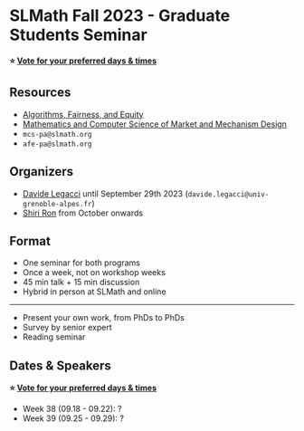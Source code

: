 
# SLMath Fall 2023 - Graduate Students Seminar
**⭐️ [Vote for your preferred days & times](https://calendly.com/d/2wm-83y-76p/slmath-fall-2023-graduate-students-seminar)**
## Resources
- [Algorithms, Fairness, and Equity](https://www.slmath.org/programs/353)
- [Mathematics and Computer Science of Market and Mechanism Design](https://www.slmath.org/programs/333)
- `mcs-pa@slmath.org`
- `afe-pa@slmath.org`

## Organizers
- [Davide Legacci](https://davidelegacci.it/) until September 29th 2023 (`davide.legacci@univ-grenoble-alpes.fr`)
- [Shiri Ron](https://shiriron.github.io/) from October onwards

## Format
- One seminar for both programs
- Once a week, not on workshop weeks
- 45 min talk + 15 min discussion
- Hybrid in person at SLMath and online

---

- Present your own work, from PhDs to PhDs
- Survey by senior expert
- Reading seminar

## Dates & Speakers

**⭐️ [Vote for your preferred days & times](https://calendly.com/d/2wm-83y-76p/slmath-fall-2023-graduate-students-seminar)**

- Week 38 (09.18 - 09.22): ?
- Week 39 (09.25 - 09.29): ?


